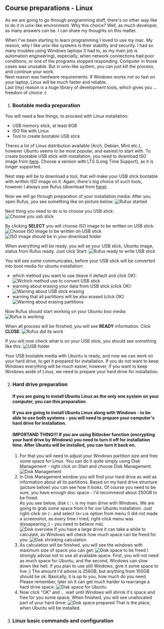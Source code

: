 ## Course preparations - Linux  

As we are going to go through programming stuff, there's no other way like to do it
in unix-like environment. Why this choice? Well, as much developer, as many answers
can be. I can share my thoughts on this matter.

When I've been starting to learn programming I loved to use my mac. My reason, why
I like unix-like systems is their stability and security. I had so many troubles
using Windows laptops (I had to, as my main job is automation engineering), especially,
when network connections had poor conditions, or one of the programs stopped responding. 
Computer in those cases was unusable. But in unix-like system, you can just kill the
process, and continue your work.  
Next reason was hardware requirements. If Windows works not so fast on your laptop, Linux
will be much faster and reliable.  
Last (my) reason is a huge library of development tools, which gives you ... freedom
of choice :)

1. ### Bootable media preparation

You will need a few things, to proceed with Linux installation:
* USB memory stick, at least 8GB
* ISO file with Linux
* Tool to create bootable USB stick

Theres a lot of Linux distribution available (Arch, Debian, Mint etc.), however
Ubuntu seems to be most popular, and easiest to start with. To create bootable
USB stick with installation, you need to download ISO image from [here](https://ubuntu.com/download/desktop).
Choose a version with LTS (Long Time Support), as it is longer supported.

Next step will be to download a tool, that will make your USB stick bootable
with written ISO image on it. Again, there's big choice of such tools, however
I always use Rufus (download from [here](https://rufus.ie/en/)).

Now we will go through preparation of your installation media:
After you open Rufus, you see something like on picture below:
![Rufus started](/images/rufus_001.png)

Next thing you need to do is to choose you USB stick:
![Choose you usb stick](/images/rufus_002.png)

By clicking **SELECT** you will choose ISO image to be written on USB stick:
![Choose ISO image to be written on USB stick](/images/rufus_003.png)
![ISO image should be in your download folder](/images/rufus_004.png)

When everything will be ready, you will se your USB stick, Ubuntu image,
status from Rufus ready. Just click Start:
![Rufus ready to write USB stick](/images/rufus_005.png)

You will see some communicates, before your USB stick will be converted into
boot media for ubuntu installation:  
+ which method you want to use (leave it default and click OK):
![Wchich method use to convert USB stick](/images/rufus_006.png)
+ warning about erasing your data from USB stick (click OK):
![Warning about USB stick erasing](/images/rufus_007.png)
+ warning that all partitions will be also erased (click OK):
![Warning about erasing partitions](/images/rufus_008.png)

Now Rufus should start working on your Ubuntu boo media:
![Rufus is working](/images/rufus_009.png)

When all process will be finished, you will see **READY** information.
Click **CLOSE**:
![Rufus did its work](/images/rufus_010.png)

If you will now check what is on your USB stick, you should see something 
like this:
![USB folder](/images/rufus_011.png)

Your USB bootable media with Ubuntu is ready, and now we can work on your
hard drive, to get it prepared for installation. If you do not want to keep
Windows everything will be much easier, however, if you want to keep Windows 
aside of Linux, we need to prepare your hard drive for installation.


2. ### Hard drive preparation  
   #### If you are going to install Ubuntu Linux as the only one system on your computer, you can this preparation.
   
   #### If you are going to install Ubuntu Linux along with Windows - to be able to use both systems - you will need to prepare your computer's hard drive for installation.
   #### **IMPORTAND THING!!! If you are using Bitlocker function (encrypting your hard drive by Windows) you need to turn it off for installation time. After Ubuntu will be installed, you can turn it back on.**
   1. For that you will need to adjust your Windows partition size and free some space for
Linux. You can do it quite simply using Disk Management - right click on Start and
choose Disk Management:  
![Disk Management](/images/disk-preparation-01.png)
   2. In Disk Management window you will find your hard drive as well as information
   about all its partitions. Based on my hard drive structure (picture below) you can
   see how it looks. Of course you need to be sure, you have enough disc space - I'd
   recommend about 250GB to be freed.  
   As you see below, disk `C:\` is my main drive with Windows. We are going to grab some
   space from it for our Ubuntu installation. Just right-click on `C:` and select 
   `Shrink` option from menu (I did not made a screenshot, as every time I tried,
   right-click menu was dissapearing ;) - you need to believe me).  
   ![Disk overview](/images/disk-preparation-02.png)
   If you have a large drive it can take a while to calculate, as Windows will check
   how much space can be freed for you:
   ![Disk shrinking calculation](/images/disk-preparation-03.png)
   3. As calculation will be finished, you will see the windows with maximum size of space you
   can get:
   ![Disk space to be freed](/images/disk-preparation-04.png)
   I strongly advise not to use all available space. First, you will not need as much
   space for Ubuntu, and the second, Windows can slow down like hell. If you plan
   to use still Windows, give it some space to live ;)
   The amount I'd advise is 256GB, but anything from 100GB should be ok. Basically, it
   is up to you, how much do you need. Please remember, later on it can get much harder
   to rearrange a hard drive space.
   ![Disk space for Ubuntu](/images/disk-preparation-05.png)
   4. Now click "OK" and ... wait until Windows will shrink it's space and free for you
   some space. When finished, you will see unallocated part of your hard drive:
   ![Disk space prepared](/images/disk-preparation-06.png)
   That is the place, when Ubuntu will be installed.





3. ### Linux basic commands and configuration
